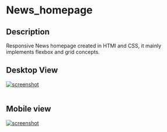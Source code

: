 # News_homepage

## Description
Responsive News homepage created in HTMl and CSS, it mainly implements flexbox and grid concepts.


## Desktop View
<a href="https://postimg.cc/qtgysNW7" target="_blank"><img src="https://i.postimg.cc/tgNkHP5F/desktop-design.jpg" alt="screenshot"/></a><br/><br/>

## Mobile view
<a href="https://postimg.cc/8Jq4YRLc" target="_blank"><img src="https://i.postimg.cc/D0zN85Zr/mobile-design.jpg" alt="screenshot"/></a><br/><br/>